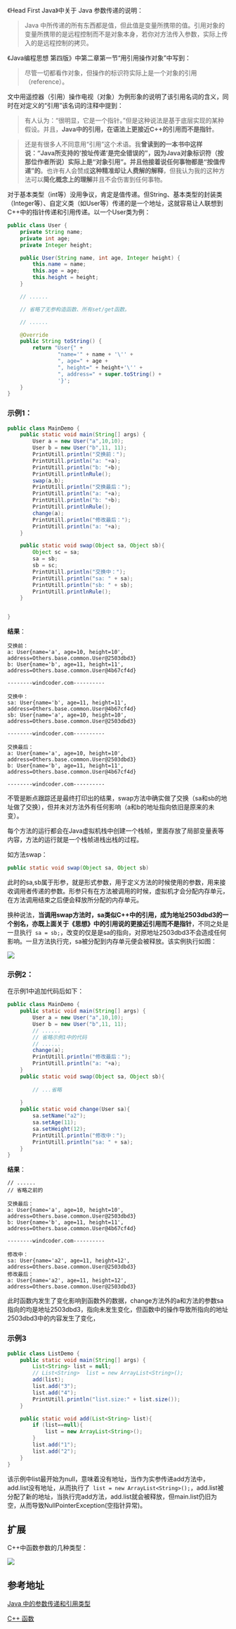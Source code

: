 


《Head First Java》中关于 Java 参数传递的说明：

>Java 中所传递的所有东西都是值，但此值是变量所携带的值。引用对象的变量所携带的是远程控制而不是对象本身，若你对方法传入参数，实际上传入的是远程控制的拷贝。

《Java编程思想 第四版》中第二章第一节“用引用操作对象”中写到：

> 尽管一切都看作对象，但操作的标识符实际上是一个对象的引用（reference）。

文中用遥控器（引用）操作电视（对象）为例形象的说明了该引用名词的含义，同时在对定义的“引用”该名词的注释中提到：

> 有人认为：“很明显，它是一个指针。”但是这种说法是基于底层实现的某种假设。并且，**Java中的引用，在语法上更接近C++的引用而不是指针**。

> 还是有很多人不同意用“引用”这个术语。我**曾读到的一本书中这样说：“Java所支持的‘按址传递’是完全错误的”，因为Java对象标识符（按那位作者所说）实际上是“对象引用”。并且他接着说任何事物都是“按值传递”的**。也许有人会赞成**这种精准却让人费解的解释**，但我认为我的这种方法可以**简化概念上的理解**并且不会伤害到任何事物。

对于基本类型（int等）没用争议，肯定是值传递。但String、基本类型的封装类（Integer等）、自定义类（如User等）传递的是一个地址，这就容易让人联想到C++中的指针传递和引用传递。以一个User类为例：

```java
public class User {
    private String name;
    private int age;
    private Integer height;

    public User(String name, int age, Integer height) {
        this.name = name;
        this.age = age;
        this.height = height;
    }

    // ......

    // 省略了无参构造函数、所有set/get函数。

    // ......

    @Override
    public String toString() {
        return "User{" +
                "name='" + name + '\'' +
                ", age=" + age +
                ", height=" + height+'\'' +
                ", address=" + super.toString() +
                '}';
    }
}

```
### 示例1：

```java
public class MainDemo {
    public static void main(String[] args) {
        User a = new User("a",10,10);
        User b = new User("b",11, 11);
        PrintUtill.println("交换前：");
        PrintUtill.println("a: "+a);
        PrintUtill.println("b: "+b);
        PrintUtill.printlnRule();
        swap(a,b);
        PrintUtill.println("交换最后：");
        PrintUtill.println("a: "+a);
        PrintUtill.println("b: "+b);
        PrintUtill.printlnRule();
        change(a);
        PrintUtill.println("修改最后：");
        PrintUtill.println("a: "+a);
    }

    public static void swap(Object sa, Object sb){
        Object sc = sa;
        sa = sb;
        sb = sc;
        PrintUtill.println("交换中：");
        PrintUtill.println("sa: " + sa);
        PrintUtill.println("sb: " + sb);
        PrintUtill.printlnRule();
    }


}
```

**结果**：

```shell
交换前：
a: User{name='a', age=10, height=10', address=Others.base.common.User@2503dbd3}
b: User{name='b', age=11, height=11', address=Others.base.common.User@4b67cf4d}

--------windcoder.com----------

交换中：
sa: User{name='b', age=11, height=11', address=Others.base.common.User@4b67cf4d}
sb: User{name='a', age=10, height=10', address=Others.base.common.User@2503dbd3}

--------windcoder.com----------

交换最后：
a: User{name='a', age=10, height=10', address=Others.base.common.User@2503dbd3}
b: User{name='b', age=11, height=11', address=Others.base.common.User@4b67cf4d}

--------windcoder.com----------
```

不管是断点跟踪还是最终打印出的结果，swap方法中确实做了交换（sa和sb的地址做了交换），但并未对方法外有任何影响（a和b的地址指向依旧是原来的未变）。

每个方法的运行都会在Java虚拟机栈中创建一个栈帧，里面存放了局部变量表等内容，方法的运行就是一个栈帧进栈出栈的过程。

如方法swap：
```java
public static void swap(Object sa, Object sb)
```

此时的sa,sb属于形参，就是形式参数，用于定义方法的时候使用的参数，用来接收调用者传递的参数。形参只有在方法被调用的时候，虚拟机才会分配内存单元，在方法调用结束之后便会释放所分配的内存单元。

换种说法，**当调用swap方法时，sa类似C++中的引用，成为地址2503dbd3的一个别名，亦既上面关于《思想》中的引用说的更接近引用而不是指针**，不同之处是一旦执行``` sa = sb;```，改变的仅是是sa的指向，对原地址2503dbd3不会造成任何影响。一旦方法执行完，sa被分配到内存单元便会被释放。该实例执行如图：

![](images/2019-02-27-15-25-16.png)

### **示例2：**

在示例1中追加代码后如下：

```java
public class MainDemo {
    public static void main(String[] args) {
        User a = new User("a",10,10);
        User b = new User("b",11, 11);
        // ......
        // 省略示例1中的代码
        // ......
        change(a);
        PrintUtill.println("修改最后：");
        PrintUtill.println("a: "+a);
    }
    public static void swap(Object sa, Object sb){
        
        // ...省略
        
    }
    public static void change(User sa){
        sa.setName("a2");
        sa.setAge(11);
        sa.setHeight(12);
        PrintUtill.println("修改中：");
        PrintUtill.println("sa: " + sa);
    }
}
```
**结果**：

```shell
// ......
// 省略之前的

交换最后：
a: User{name='a', age=10, height=10', address=Others.base.common.User@2503dbd3}
b: User{name='b', age=11, height=11', address=Others.base.common.User@4b67cf4d}

--------windcoder.com----------

修改中：
sa: User{name='a2', age=11, height=12', address=Others.base.common.User@2503dbd3}
修改最后：
a: User{name='a2', age=11, height=12', address=Others.base.common.User@2503dbd3}

```

此时函数内发生了变化影响到函数外的数据，change方法外的a和方法的参数sa指向的均是地址2503dbd3，指向未发生变化，但函数中的操作导致所指向的地址2503dbd3中的内容发生了变化，

### 示例3

```java
public class ListDemo {
    public static void main(String[] args) {
        List<String> list = null;
        // List<String>  list = new ArrayList<String>();
        add(list);
        list.add("3");
        list.add("4");
        PrintUtill.println("list.size:" + list.size());
    }

    public static void add(List<String> list){
        if (list==null){
            list = new ArrayList<String>();
        }
        list.add("1");
        list.add("2");
    }
}
```
该示例中list最开始为null，意味着没有地址，当作为实参传进add方法中，add.list没有地址，从而执行了``` list = new ArrayList<String>();```，add.list被分配了新的地址，当执行完add方法，add.list就会被释放，但main.list仍旧为空，从而导致NullPointerException(空指针异常)。

## 扩展

C++中函数参数的几种类型：

![](images/2019-02-27-15-54-31.png)

## 参考地址

[Java 中的参数传递和引用类型](https://segmentfault.com/a/1190000016360636#articleHeader6)

[C++ 函数](http://www.runoob.com/cplusplus/cpp-functions.html#%E5%87%BD%E6%95%B0%E5%8F%82%E6%95%B0)
